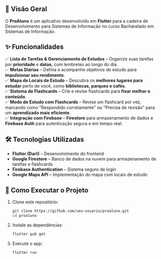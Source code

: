 ## 🚀 Visão Geral
O **ProAluno** é um aplicativo desenvolvido em **Flutter** para a cadeira de Desenvolvimento para Sistemas de Informação no curso Bacharelado em Sistemas de Informação.

## ✨ Funcionalidades
✅ **Lista de Tarefas & Gerenciamento de Estudos** – Organize suas tarefas por **prioridade** e **datas**, com lembretes ao longo do dia.  
✅ **Metas Diárias** – Defina e acompanhe objetivos de estudo para **impulsionar seu rendimento**.  
✅ **Mapa de Locais de Estudo** – Descubra os **melhores lugares para estudar** perto de você, como **bibliotecas, parques e cafés**.  
✅ **Sistema de Flashcards** – Crie e revise flashcards para **fixar melhor o conteúdo**.  
✅ **Modo de Estudo com Flashcards** – Revise um flashcard por vez, marcando como "Respondido corretamente" ou "Precisa de revisão" para um **aprendizado mais eficiente**.  
✅ **Integração com Firebase** – **Firestore** para armazenamento de dados e **Firebase Auth** para autenticação segura e em tempo real.  

## 🛠 Tecnologias Utilizadas
- **Flutter (Dart)** – Desenvolvimento do frontend  
- **Google Firestore** – Banco de dados na nuvem para armazenamento de tarefas e flashcards  
- **Firebase Authentication** – Sistema seguro de login  
- **Google Maps API** – Implementação do mapa com locais de estudo  


## 🔧 Como Executar o Projeto
1. Clone este repositório:
   ```bash
   git clone https://github.com/seu-usuario/proaluno.git
   cd proaluno
   ```
2. Instale as dependências:
   ```bash
   flutter pub get
   ```
3. Execute o app:
   ```bash
   flutter run
   ```
